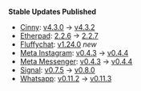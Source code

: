 **Stable Updates Published**

* [Cinny](https://github.com/ajbura/cinny): [v4.3.0](https://github.com/ajbura/cinny/releases/tag/v4.3.0) -> [v4.3.2](https://github.com/ajbura/cinny/releases/tag/v4.3.2)
* [Etherpad](https://github.com/ether/etherpad-lite): [2.2.6](https://github.com/ether/etherpad-lite/releases/tag/2.2.6) -> [2.2.7](https://github.com/ether/etherpad-lite/releases/tag/2.2.7)
* [Fluffychat](https://github.com/krille-chan/fluffychat): [v1.24.0](https://github.com/krille-chan/fluffychat/releases/tag/v1.24.0) _new_
* [Meta Instagram](https://github.com/mautrix/meta): [v0.4.3](https://github.com/mautrix/meta/releases/tag/v0.4.3) -> [v0.4.4](https://github.com/mautrix/meta/releases/tag/v0.4.4)
* [Meta Messenger](https://github.com/mautrix/meta): [v0.4.3](https://github.com/mautrix/meta/releases/tag/v0.4.3) -> [v0.4.4](https://github.com/mautrix/meta/releases/tag/v0.4.4)
* [Signal](https://github.com/mautrix/signal): [v0.7.5](https://github.com/mautrix/signal/releases/tag/v0.7.5) -> [v0.8.0](https://github.com/mautrix/signal/releases/tag/v0.8.0)
* [Whatsapp](https://github.com/mautrix/whatsapp): [v0.11.2](https://github.com/mautrix/whatsapp/releases/tag/v0.11.2) -> [v0.11.3](https://github.com/mautrix/whatsapp/releases/tag/v0.11.3)
